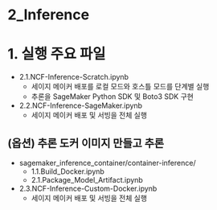 # 2_Inference


# 1. 실행 주요 파일 

- 2.1.NCF-Inference-Scratch.ipynb
    - 세이지 메이커 배포를 로컬 모드와 호스틀 모드를 단계별 실행
    - 추론을 SageMaker Python SDK 및  Boto3 SDK  구현
- 2.2.NCF-Inference-SageMaker.ipynb
    - 세이지 메이커 배포 및 서빙을 전체 실행
    
## (옵션) 추론 도커 이미지 만들고 추론
* sagemaker_inference_container/container-inference/
    * 1.1.Build_Docker.ipynb
    * 2.1.Package_Model_Artifact.ipynb
* 2.3.NCF-Inference-Custom-Docker.ipynb
    * 세이지 메이커 배포 및 서빙을 전체 실행

